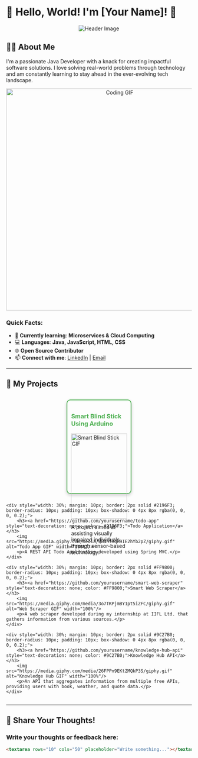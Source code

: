 # 🌟 Hello, World! I'm [Your Name]! 🌟

<div align="center">
    <img src="https://via.placeholder.com/1200x300.png?text=Welcome+to+My+GitHub" alt="Header Image" />
</div>

## 👨‍💻 About Me

I'm a passionate Java Developer with a knack for creating impactful software solutions. I love solving real-world problems through technology and am constantly learning to stay ahead in the ever-evolving tech landscape. 

<div align="center">
    <img src="https://media.giphy.com/media/3o7aTnNBp5FetJUVQ8/giphy.gif" alt="Coding GIF" width="600"/>
</div>

### Quick Facts:
- 🌱 **Currently learning**: **Microservices & Cloud Computing**
- 💻 **Languages**: **Java, JavaScript, HTML, CSS**
- 🌐 **Open Source Contributor**
- 📫 **Connect with me**: [LinkedIn](https://www.linkedin.com/in/yourprofile) | [Email](mailto:youremail@example.com)

---

## 🚀 My Projects

<div style="display: flex; flex-wrap: wrap; justify-content: space-around; margin-top: 20px;">
    <div style="width: 30%; margin: 10px; border: 2px solid #4CAF50; border-radius: 10px; padding: 10px; box-shadow: 0 4px 8px rgba(0, 0, 0, 0.2);">
        <h3><a href="https://github.com/yourusername/smart-blind-stick" style="text-decoration: none; color: #4CAF50;">Smart Blind Stick Using Arduino</a></h3>
        <img src="https://media.giphy.com/media/l1J3J7ev6Vvbc7ynS/giphy.gif" alt="Smart Blind Stick GIF" width="100%"/>
        <p>A project aimed at assisting visually impaired individuals through sensor-based technology.</p>
    </div>

    <div style="width: 30%; margin: 10px; border: 2px solid #2196F3; border-radius: 10px; padding: 10px; box-shadow: 0 4px 8px rgba(0, 0, 0, 0.2);">
        <h3><a href="https://github.com/yourusername/todo-app" style="text-decoration: none; color: #2196F3;">Todo Application</a></h3>
        <img src="https://media.giphy.com/media/QB4hfHqH9IE2hYb2pZ/giphy.gif" alt="Todo App GIF" width="100%"/>
        <p>A REST API Todo Application developed using Spring MVC.</p>
    </div>

    <div style="width: 30%; margin: 10px; border: 2px solid #FF9800; border-radius: 10px; padding: 10px; box-shadow: 0 4px 8px rgba(0, 0, 0, 0.2);">
        <h3><a href="https://github.com/yourusername/smart-web-scraper" style="text-decoration: none; color: #FF9800;">Smart Web Scraper</a></h3>
        <img src="https://media.giphy.com/media/3o7TKPjmBY1pt5iZFC/giphy.gif" alt="Web Scraper GIF" width="100%"/>
        <p>A web scraper developed during my internship at IIFL Ltd. that gathers information from various sources.</p>
    </div>

    <div style="width: 30%; margin: 10px; border: 2px solid #9C27B0; border-radius: 10px; padding: 10px; box-shadow: 0 4px 8px rgba(0, 0, 0, 0.2);">
        <h3><a href="https://github.com/yourusername/knowledge-hub-api" style="text-decoration: none; color: #9C27B0;">Knowledge Hub API</a></h3>
        <img src="https://media.giphy.com/media/26FPPn9EKtZMQkP3S/giphy.gif" alt="Knowledge Hub GIF" width="100%"/>
        <p>An API that aggregates information from multiple free APIs, providing users with book, weather, and quote data.</p>
    </div>
</div>

---

## 💬 Share Your Thoughts!

### Write your thoughts or feedback here:
```html
<textarea rows="10" cols="50" placeholder="Write something..."></textarea>
